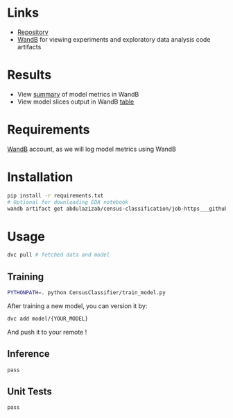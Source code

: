 # Links

- [Repository](https://github.com/abdulazizab2/CensusClassifier)
- [WandB](https://wandb.ai/abdulazizab/census-classification?workspace=user-abdulazizab) for viewing experiments and exploratory data analysis code artifacts

# Results
- View [summary](https://wandb.ai/abdulazizab/census-classification/runs/z9f34iok/overview?workspace=user-abdulazizab) of model metrics in WandB
- View model slices output in WandB [table](https://wandb.ai/abdulazizab/census-classification/runs/h83eqmjg?workspace=user-abdulazizab)
# Requirements
[WandB](wandb.ai) account, as we will log model metrics using WandB

# Installation

```bash
pip install -r requirements.txt
# Optional for downloading EDA notebook
wandb artifact get abdulazizab/census-classification/job-https___github.com_abdulazizab2_CensusClassifier.git_explore_census_dataset.ipynb:v0
```

# Usage
```bash
dvc pull # fetched data and model
```

## Training
```bash
PYTHONPATH=. python CensusClassifier/train_model.py
```
After training a new model, you can version it by:
```bash
dvc add model/{YOUR_MODEL}
```
And push it to your remote !
## Inference
```bash
pass
```
## Unit Tests
```bash
pass
```